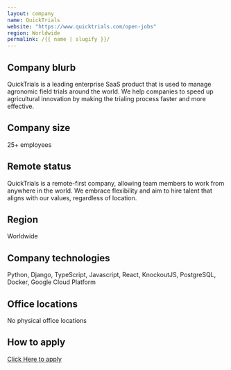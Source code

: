 ```yaml
---
layout: company
name: QuickTrials
website: "https://www.quicktrials.com/open-jobs"
region: Worldwide
permalink: /{{ name | slugify }}/
---
```


## Company blurb

QuickTrials is a leading enterprise SaaS product that is used to manage agronomic field trials around the world. We help companies to speed up agricultural innovation by making the trialing process faster and more effective.

## Company size

25+ employees

## Remote status

QuickTrials is a remote-first company, allowing team members to work from anywhere in the world. We embrace flexibility and aim to hire talent that aligns with our values, regardless of location.

## Region

Worldwide

## Company technologies

Python, Django, TypeScript, Javascript, React, KnockoutJS, PostgreSQL, Docker, Google Cloud Platform

## Office locations

No physical office locations

## How to apply

[Click Here to apply](https://www.quicktrials.com/open-jobs/)